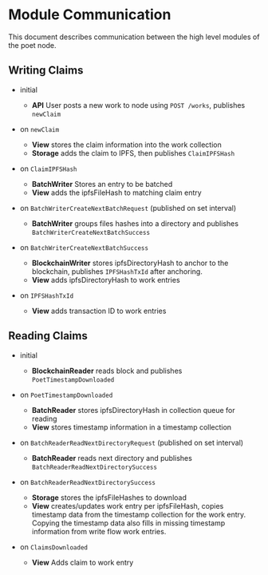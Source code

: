 # Module Communication

This document describes communication between the high level modules of the poet node.

## Writing Claims

- initial
  - **API** User posts a new work to node using `POST /works`, publishes `newClaim`

- on `newClaim`
  - **View** stores the claim information into the work collection
  - **Storage** adds the claim to IPFS, then publishes `ClaimIPFSHash`

- on `ClaimIPFSHash`
  - **BatchWriter** Stores an entry to be batched
  - **View** adds the ipfsFileHash to matching claim entry

- on `BatchWriterCreateNextBatchRequest` (published on set interval)
  - **BatchWriter** groups files hashes into a directory and publishes `BatchWriterCreateNextBatchSuccess`

- on `BatchWriterCreateNextBatchSuccess`
  - **BlockchainWriter** stores ipfsDirectoryHash to anchor to the blockchain, publishes `IPFSHashTxId` after anchoring.
  - **View** adds ipfsDirectoryHash to work entries

- on `IPFSHashTxId`
  - **View** adds transaction ID to work entries



## Reading Claims

- initial
  - **BlockchainReader** reads block and publishes `PoetTimestampDownloaded`

- on `PoetTimestampDownloaded`
  - **BatchReader** stores ipfsDirectoryHash in collection queue for reading 
  - **View** stores timestamp information in a timestamp collection

- on `BatchReaderReadNextDirectoryRequest` (published on set interval)
  - **BatchReader** reads next directory and publishes `BatchReaderReadNextDirectorySuccess`

- on `BatchReaderReadNextDirectorySuccess`
  - **Storage** stores the ipfsFileHashes to download 
  - **View** creates/updates work entry per ipfsFileHash, copies timestamp data from the timestamp collection for the work entry. Copying the timestamp data also fills in missing timestamp information from write flow work entries.

- on `ClaimsDownloaded`
  - **View** Adds claim to work entry
